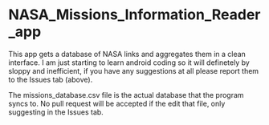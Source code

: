 # NASA_Missions_Information_Reader_app
This app gets a database of NASA links and aggregates them in a clean interface. I am just starting to learn android coding so it will definetely by sloppy and inefficient, if you have any suggestions at all please report them to the Issues tab (above).

The missions_database.csv file is the actual database that the program syncs to. No pull request will be accepted if the edit that file, only suggesting in the Issues tab.

